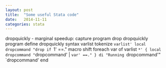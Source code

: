 ```yaml
---
layout: post
title:  "Some useful Stata code"
date:   2014-11-11
categories: stata
---
```


dropquickly - marginal speedup:
    capture program drop dropquickly
    program define dropquickly
      syntax varlist
      tokenize `varlist'
      local dropcommand "drop if `1' ==."
      macro shift
      foreach var of varlist `*' {
        local dropcommand "`dropcommand' | `var' ==."
      }
      di "Running `dropcommand'"
      `dropcommand'
    end